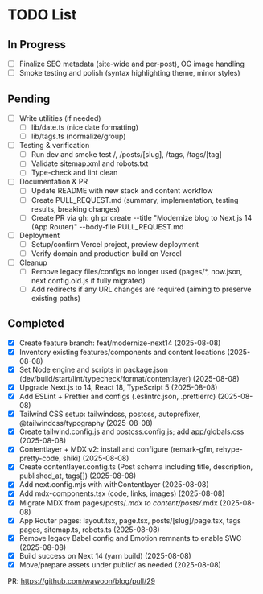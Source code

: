 # TODO List

## In Progress
- [ ] Finalize SEO metadata (site-wide and per-post), OG image handling
- [ ] Smoke testing and polish (syntax highlighting theme, minor styles)

## Pending
- [ ] Write utilities (if needed)
  - [ ] lib/date.ts (nice date formatting)
  - [ ] lib/tags.ts (normalize/group)
- [ ] Testing & verification
  - [ ] Run dev and smoke test /, /posts/[slug], /tags, /tags/[tag]
  - [ ] Validate sitemap.xml and robots.txt
  - [ ] Type-check and lint clean
- [ ] Documentation & PR
  - [ ] Update README with new stack and content workflow
  - [ ] Create PULL_REQUEST.md (summary, implementation, testing results, breaking changes)
  - [ ] Create PR via gh: gh pr create --title "Modernize blog to Next.js 14 (App Router)" --body-file PULL_REQUEST.md
- [ ] Deployment
  - [ ] Setup/confirm Vercel project, preview deployment
  - [ ] Verify domain and production build on Vercel
- [ ] Cleanup
  - [ ] Remove legacy files/configs no longer used (pages/*, now.json, next.config.old.js if fully migrated)
  - [ ] Add redirects if any URL changes are required (aiming to preserve existing paths)

## Completed
- [x] Create feature branch: feat/modernize-next14 (2025-08-08)
- [x] Inventory existing features/components and content locations (2025-08-08)
- [x] Set Node engine and scripts in package.json (dev/build/start/lint/typecheck/format/contentlayer) (2025-08-08)
- [x] Upgrade Next.js to 14, React 18, TypeScript 5 (2025-08-08)
- [x] Add ESLint + Prettier and configs (.eslintrc.json, .prettierrc) (2025-08-08)
- [x] Tailwind CSS setup: tailwindcss, postcss, autoprefixer, @tailwindcss/typography (2025-08-08)
- [x] Create tailwind.config.js and postcss.config.js; add app/globals.css (2025-08-08)
- [x] Contentlayer + MDX v2: install and configure (remark-gfm, rehype-pretty-code, shiki) (2025-08-08)
- [x] Create contentlayer.config.ts (Post schema including title, description, published_at, tags[]) (2025-08-08)
- [x] Add next.config.mjs with withContentlayer (2025-08-08)
- [x] Add mdx-components.tsx (code, links, images) (2025-08-08)
- [x] Migrate MDX from pages/posts/*.mdx to content/posts/*.mdx (2025-08-08)
- [x] App Router pages: layout.tsx, page.tsx, posts/[slug]/page.tsx, tags pages, sitemap.ts, robots.ts (2025-08-08)
- [x] Remove legacy Babel config and Emotion remnants to enable SWC (2025-08-08)
- [x] Build success on Next 14 (yarn build) (2025-08-08)
- [x] Move/prepare assets under public/ as needed (2025-08-08)

PR: https://github.com/wawoon/blog/pull/29
